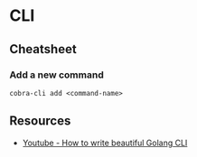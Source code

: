 # CLI

## Cheatsheet

### Add a new command

```
cobra-cli add <command-name>
```

## Resources

* [Youtube - How to write beautiful Golang CLI](https://www.youtube.com/watch?v=SSRIn5DAmyw&list=WL&index=109&t=338s)
